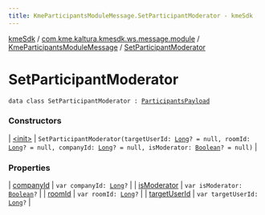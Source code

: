```yaml
---
title: KmeParticipantsModuleMessage.SetParticipantModerator - kmeSdk
---
```


[kmeSdk](../../../index.html) / [com.kme.kaltura.kmesdk.ws.message.module](../../index.html) / [KmeParticipantsModuleMessage](../index.html) / [SetParticipantModerator](./index.html)

# SetParticipantModerator

`data class SetParticipantModerator : `[`ParticipantsPayload`](../-participants-payload/index.html)

### Constructors

| [&lt;init&gt;](-init-.html) | `SetParticipantModerator(targetUserId: `[`Long`](https://kotlinlang.org/api/latest/jvm/stdlib/kotlin/-long/index.html)`? = null, roomId: `[`Long`](https://kotlinlang.org/api/latest/jvm/stdlib/kotlin/-long/index.html)`? = null, companyId: `[`Long`](https://kotlinlang.org/api/latest/jvm/stdlib/kotlin/-long/index.html)`? = null, isModerator: `[`Boolean`](https://kotlinlang.org/api/latest/jvm/stdlib/kotlin/-boolean/index.html)`? = null)` |

### Properties

| [companyId](company-id.html) | `var companyId: `[`Long`](https://kotlinlang.org/api/latest/jvm/stdlib/kotlin/-long/index.html)`?` |
| [isModerator](is-moderator.html) | `var isModerator: `[`Boolean`](https://kotlinlang.org/api/latest/jvm/stdlib/kotlin/-boolean/index.html)`?` |
| [roomId](room-id.html) | `var roomId: `[`Long`](https://kotlinlang.org/api/latest/jvm/stdlib/kotlin/-long/index.html)`?` |
| [targetUserId](target-user-id.html) | `var targetUserId: `[`Long`](https://kotlinlang.org/api/latest/jvm/stdlib/kotlin/-long/index.html)`?` |

